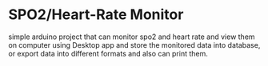 # SPO2/Heart-Rate Monitor

simple arduino project that can monitor spo2 and heart rate
and view them on computer using Desktop app and store the
monitored data into database, or export data into different formats and also can print them.
